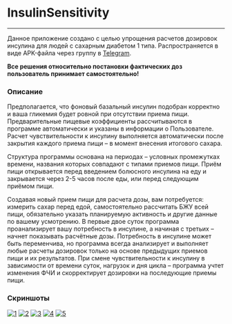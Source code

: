 # InsulinSensitivity
***
Данное приложение создано с целью упрощения расчетов дозировок инсулина для людей с сахарным диабетом 1 типа. Распространяется в виде APK-файла через группу в [Telegram](https://t.me/+TcNRD7VazqQCC4ub).

**Все решения относительно постановки фактических доз пользователь принимает самостоятельно!**

### Описание

Предполагается, что фоновый базальный инсулин подобран корректно и ваша гликемия будет ровной при отсутствии приема пищи. Предварительные пищевые коэффициенты рассчитываются в программе автоматически и указаны в информации о Пользователе. Расчет чувствительности к инсулину выполняется автоматически после закрытия каждого приема пищи – в момент внесения итогового сахара.

Структура программы основана на периодах – условных промежутках времени, названия которых совпадают с типами приемов пищи. Приём пищи открывается перед введением болюсного инсулина на еду и закрывается через 2-5 часов после еды, или перед следующим приёмом пищи.

Создавая новый прием пищи для расчета дозы, вам потребуется: измерить сахар перед едой, самостоятельно рассчитать БЖУ всей пищи, обязательно указать планируемую активность и другие данные по вашему усмотрению. В первые двое суток программа проанализирует вашу потребность в инсулине, а начиная с третьих – начнет показывать расчётные дозы. Потребность в инсулине может быть переменчива, но программа всегда анализирует и выполняет любые расчеты дозировок только на основе предыдущих приемов пищи и их результатов. При смене чувствительности к инсулину в зависимости от времени суток, нагрузок и дня цикла – программа учтет изменения ФЧИ и скорректирует дозировки на последующие приемы пищи.

### Скриншоты

[![1](https://lh3.googleusercontent.com/8vfjHbjNhh2r9EP6viwNEMoXGjOXwhva68qYwyaPqq254xkKbgATjA0UdpdifG4-8JCIhk6-OYaVucCcSV3T-XtPxHZvEAtdjtlZ2c0-7LVmkVh-sE7uqBGeXkmRJ6Rqek8JncUM5G6ZWlS4BJK3I85FJunmO_AroOIjcXY5KwE3pjOc0YcklFAFkvKCyEMWK6FdJIIqd7O1No05aXrsQS0sjCK6-asQvfqvkmKXDdAMxNVRqT4dDhbL9KHyRKYgJr1tYC9mvkjmSvdmf8ygqmIXbcl5U9H_a8KbGrY9CBnW8-BRD7b2htzcn2wWucm7TrU3OTu-p1iKgT0viHAltpb-H1hbymtTNeAQUNABZGFxgLPuBVqBXaOdwH2F_g0O04k_HNKuWk2HG1SD_YiBZ0fUTMAxJkGCcevZQBDo-LlAyUShUozb90CGj2zfzneVYiGmLNocjHfpZDJjLN_xfV05poE8HSfh8ZKGm3-Ae5gJ49R7Y4ddL4YXQfTyUUZe4xCEbI7r8ayyiDvErzoJ43ur5MA_Y7PT8xb23O4Z6DoUryx2iV0onZQtZmRxyy8lDeqSsQVnPd9YMcBomQlL2Mx_rUh-ST9Ga7JSh0N2daNn0rz-zR-9e5SqHVg1ZScPypmwI1ZnFLUPuMo4TCkwb_UIitPDqolLYV52xcYGmIysIrtYf_85ocu58lFr_98p3-JZOdfVqtfc2oxWsTm-cmVbn9zv7aLOcteDqx2zU-wbdpJ8zhS9hFJWkzD6OFT4GEmsADWLbDW7rsaLNQrutoF6eaR0=w248-h500-no?authuser=0)](https://lh3.googleusercontent.com/gO7bwOH53rGXpWQTcs-yrhImZ1cn3LqXqFxYnYTu3kkBfWiiQQwoTRtcCmtXiahL8WXY7-M5J490EoLsr9TnBTXJBhUOKuj9Ze0FMOh1UUiuEnX27_PJZT7ven9KA1XTdP47JQoeJDdw9WGvQu8UuNTieTs4ZVAVM51jaDkMUXhG0W7WfrmpsswXyYjf4MlKlyVvIi_OwCfWfBPNsyj4dMeJZz7Qepvke1YEwdWEtD2lhQzUZk-OJ-IGhzWLRw7J1emJkVEN97xM21dDUTaufXTXlcWIUw57hR-EkGq2WkxWDwEqFoRylFf5amW_VL7K3Ftby6XsObqXY45_oACTbPXHBSr5libSTs_aZ86Ly3Cg5yjEudZAUO2WdPcKqn2W38fKgH5rf2TeHUcxcjpOTo2h_sx5ETVa4jZi5aUJdmezHYlZ9QgTFJ4Bc-KndUI9V-zvve3c1Ja3oSH9iGnxy06cB9-4iNU44vQ3K9aoZTJehLocUxnwsVktyJvP-uqCwoWI87jryF2B9ellY3q5fHyo_d7L1Qz2gDC5WxNSPFEFwqtfKMmnGZ6LMdqOa1G0oCJUdPbnmS4fuuROY-TU5Rg2ufT24uK1Kb6_GkiawtuhsA4g7lb-8xX9ibwHaNciCS21fcPdYL6GqZeARnfBNIgzuDqbRi89Zx9FXytCRujcaoTWnFVHm3FCrIuRYdTFYlFCxgMjxUN3TS_Qr2ok1gm4bI3ihNPapxAmYlebsvP0KW1sI5Q91Ic1EVwsc2zM79vqvD97n3ffFBVVY9yb_i6Rgnoq=w468-h943-no?authuser=0) [![2](https://lh3.googleusercontent.com/3IobxVm_CaiV4ETA82nMXmfLyymftddw6a39gBBQylIL5L7y1c8-86pqoEptPB03cahTNLLfbBnNdj4EAqwEyeig5KOclFxvax_wMkcMhYzf2eBuKIx4066hh0sMAvOCvGP7rXrMJUT2csPiZrmRJZSC6ZX_aZRDvFTLZz81Y1ZfBg42lTu-r4upoVEn2ELPbGcb_P5D1QpzmK1ukjWEIJt6dwd48f9op321nWz_ZG13BYJNEvB_2oiJ_ZxkS7bExIT7u3n3CDqpnDEhtacQG0jYPPAc1dCtejBnepsAE3-uSc_Ndfsbm8d30qnKQLXmW2iZKkqzQlgMGWCHcDZ-Rm0ljOTj9j6SUly_LYUq499LqSo0WbXB6JIRvYp0uMbEOvOC0_KmnwaEdF3bLsmOfKO_b1IYpAw1FcPnk2eLET_04YoatIm8B_kcX8b6jGoofbC9apa9szWalPHVpngwl0sZlEfeJ7Hi1u4TN6qRvm_riDINloSLX62_sGU1AdZaIHUaRBykECDVdlQIbAuhsgD1p8lUeih8xVyzucgNR6Af5p7UB3WspAWi291fMZQTu1SzLo4Ffmd8BNnunFhb-g3uyCzDcS-ILHn7HJ-zM1vZNS_l0f4f4CN5Y6qZEO_k9LHxRMDx-K1Tu_7GBaX8v7UZ6Ci9VEoBzNnf401hpkYVQkjeQPyYPKxPzsQ2fFX8nLl4C5_Q0447TOXi23N5tGOMQGM9N0VX11DPQPJygEVn8DgG0PRq86RIszL6ZQBDt57AKPF_LTaYT6cyAsDxHeFYbv1iK2SfH103QR4DZou7Yt8uSCBhVZL8qrXtOYqjMKwRWX-7F79I6FYopUe7xhwWSwJRTj4-A4rlgUy47_5HFy8l6uwvDDuHns2qIBT-1Fp2pwE05VLfZqu7WM9YkSq80aW5lTiBz2vCSwtfRSlcBTOwIP5x3IcrB4VIIsVEBprLIeU=w248-h500-no?authuser=0)](https://lh3.googleusercontent.com/UW9ze8acIu3oR12A53ueE7q7Qh0QdzN4anvUp73H2XoHwTMAimDSk5s0IrI8SgCjVfY4uqCX-cZ-N4djJdctUyXqlB-muD-rmpWgDyhE_xKvRLb0dvylXwvpC1I1CcX7gLsWFFH7xk4RJBrS4xnF9Y1KR2BCGIEAGTnK4X0kf7qOcOSW7wvCNtjIy8D8Mhnuv1UtClNYBy5b0Ob6ECVyqx0vPInF7gr2rISQhr57N2WhfXsYElx7BrakbiC0XLuKXoHzl58FoZWCTONYfrzKEqi5vRCROXfaDqb2_xiaQyG2HSCxMc5QbX1v-3a0N1iEnM3H4oJdgGPqQd4Nu0zoO5hQQclt_T9Ny9zQTdpPOMgN2Qtw87IOCzAgTKqdHKXx2x_5i_gukI_kxrVKsICwx3-KcY4HQIOA8P5tTN-I5GLiEUoJoVgttaa_Pvb0Npa62L2BZd6bIK43GVdK3tYBbxwlkbKWbtbfR7uAfEdq5ne7WGJf0CczLHKVrKSxMn5500iaPcbn92b7Ka6bYu-zf-yyghviKR-PBmV_9G_BuFx6SaPwbI1S51-SXarZ0BKkW5s1D6mlMViuWDjlfvdOBg6ihqQyUddEyGpNNe-VEpTTbMVvpUHMb38_07sVKbJqbUzr2rc8xPeWxY9ihwAC74w2X2Bmwvy9JhZ-5siimLUtkBeOyvnUN7rwNXx_Oy0QdJV34ERH6XbmeSZjbgLuLt7Q52JoXUHzcp4NJ1ebLxeglAUsUgPNuJwajdnBRErOe04ogqzYMQZtP8cVrhuaEX62fM-wsxuDSmRFrhTWe4GsHSMdc1lu-OjoJhjQ1NBKX_uJ__HoCjtsvtu4rky63qw84ZBrfLOQrbbfoSs-OVGP4TRlrNM4yVqDZIvE5MGQkJIRWUucJPQXzzFYSU3nBtmx4YEAjUhe6Q4LsdtK_4fGqy8CNi38Kzg3wGNa056NPd_JiqM=w468-h943-no?authuser=0)
[![3](https://lh3.googleusercontent.com/whyxEpT3Wa7KC6n1MjtvCRYK7A7ZT_FsZ9k-jyfaxIqXfb2TbaN-xvegVq3dj1gwWVUKmTS_nuj4ilgbNbeUrJZGqEU451ujFGuf8fmjmMPzIx17y0lYrPjsTk2AUMDsdtwn-YEer3qbx8LQO-d5naVqHH0bKrLg1ux44YFVAUYPR8KbfrOWweyGV1lqHZyzvMRbGXWM-wrs7-4mQdD0w1EQNBBr6agdRmHQwQED764Q-2Mx8prG_e36ICEn4elYEi48R-36R8NxJ_h08VgE3Guuvi0oSlxJ7zLrGg1BJGTGlb5dK7uxcrd6r1rtooffCksN4-6uu9e8fqMnKoezcmqzNPrVqY_1X9MM_LrI6pYVEUofg0-oIrun7XLBT9z24s1QH2yupLwUheiI8InLQExEyiJQYtR8-pkoJiuQNBZ49BPbCJC1MFhIVdQOWSzHgJgc93yuChBYKo4CxsYMu4LeItxqL8AIpYm5A0NslE0L_UYHAc0KfuTBmXjOGMXV90FazhiehDUMBUh9TB0xFx7SDCscywAFUicnkn6N88wW-_PqFux7GAU4N4BYgeuu3csyqMNfwXjcor2_iHoS5S8UvSfPlTy8dbfZtkbuJzuT_InYKEijsnOUAffcs4ezKuvWIxnS11Y8jPakLDjPuaNNxWZSeg20SY9aoIiEzFQGKV49K-JjRb9YQ2eKbyqSCF7dgPPqIkwgs0BJabFUhs1BMX2y0DHBZSqTfLxg01KQ3TYvwFy9RVVrxsTgq-ZeJ_TUD3-xD1r1hXf96mSTLjMuhKO4jn5UgGCxt6z0QLFysbJ6Stes9zqPsOR2CGJvF8Hw17XhSvrqaz2BS3m0Ogh7g7-sZcsO_fSW3w0QjTy90Qt9jbn1ciWRfgrX6MjXUr_BOxoIVEOOWiO7ExYV_zeQSoBpm9J8x5szx6QPMcqiSWWdk8hZy_7_tSNpKASQROFenrA=w248-h500-no?authuser=0)](https://lh3.googleusercontent.com/saEYz7pHBHfY-WzhPG37thXI_b9AO-x_8LiHTyq9ZZcHiyOIe2AQtGTbT7rUmm5o0Ns33X08jwpOQw7DN0o0KxeN4jC8pTIaUCc-9qgIwPnDYFzx9c4Zkl2372NX2QhC4PGuMXrjavRG-KyiZz2UGV1HoF9PKsrKeLAbq79ejjXeLpk6KzxIVYIIiedzTvbAzv3rDALFt90_KRMY9sFN0lTGfJl39OStqYXT7UmHBbK22Kew7W2BWoke_kMM5AT1o8uyoOOmdzi18xPXlie88UOB0By7ZiJxG4RlWpAvoHEMs99k1AgC3DZLNG1u8qKbOpLIvzpXSpIH3JK8oZYB2JBPm1xpEucgB_51xz90LBnnpPq-rfWGTGbBAfG725RyGAMLQkCSI_CO1LaoBBIhZP9IiLstG0HOzCJrXja1AKVuyOUKUbi5A9FkIUrk1qcdcnOhGO7GcYubRj00EwLRyFz5grQX7j1I3NSaN1BhnTkRwLD_RBge2q6iO1QseDx6PSwjFY58B03tMqDw94HF1sq6H-_tgji9HoRrE2TO7KoXaVFBx2qj5ru8Sc0AzLImTLEI4VAI2YLXQNQhUaj9I0zmgLO5Z9jH5uB297yOqMNdrsMeZHVrNyArxQw0K79chvh76b4F1wCLwQRn4eDFoiW65JqSDewVBBp9fvQGaEZQvq2mFxNWcyQcTG39Qdy9d4x-CpYnwsvqZhXkCrzQ7GBEspY4xdvXxpFdXRc9hOpVUe4LxNYycKjzBbcfZUdrA39CDLiNNYEjP8V0R8OjUOFOmW18bsNC2s6pB6J4KfWBFVG_KMKr_IGutwAuskAmjySR6Ep9TYrQ07t1xaQs0N9GwYzN_upN-h0GvPOtYIaTlIRraDZJlDvEBOSQAfH27X2cqUO3AVF1da7mg3QO0BNCKt30wxBt0ra7CtfYtykRbltTwX0B2Ro19ApSQj7rFSzdbnU=w468-h943-no?authuser=0) [![4](https://lh3.googleusercontent.com/NBL7P7m-du6BNZCxLBZNUjhbceHR7Xg9tLMcTDXF25YLKcuYB97JBjBF6IMmjrNhq0fDWNIifJV9EFNHdTf7JPIIgXJqZ-lclopADT-QP8MQ5UI2a1od97_Km_FWnAO15nrBUXIhXcBL-HmLpWtbrLUdWB6MuqbGkbmmI-5JcmEBdZoskn-qdDyctt8mVWJj_tqNjuHhM3jMYMVYWy8pW9KelCcxnB6PbTop2hB_0f1zyrc4k4FXhVCwBqXMw8RO39dmdJqzE22jvqunwWDfEDCCDMYHDTFyYZi-nSN4X_2DnDjQomu7uEX05NNUBPhwaSopd8EkXIJ8Uf9QBQq3p_yCvC7TkAH0yoM7VGv1gsfoYhnwaUjlcOrb9r39o0VIMmcHrBVwYghVx-fqdDXn4crzruF0vem0MOiccgbjC6v9ABRoUfn_p3wM3LuBkPHxObNjLWhIFSa_YBexExKPMDZQpUHu6S7Mtuc_wydd2XNWY_q3a1c45eptPsAW7h2CxdIDSYdjokYgnmmHSFJZ_t8gxmMLoQYnOsC0UwWCm05iiCi5KeuvJp0eAHNpGt3YRSrM2mjG_ZGT0B09UW_F74t-g9QEh2PiG2N2G2QIw3HwL1rODvdvRjZbJCjzncD4ii-ZD9QGM9_VtVki2JkY2lGVPsOS4G4q9JrylbzawT-FEtAZXWX0UVSlYRSw8lNPun-y523kFXIklSjR3aHg3hvTscqOe0Jyn4jUvYargOgA7Ma5Qy-Mt9y0sZGUryQEN4tSumlhOLeK1D8EYabB_WWw8bpf=w248-h500-no?authuser=0)](https://lh3.googleusercontent.com/x1ethQ9q1zOhJ89rtt143JPUMjn7WaC5cleBHsY1SeOJwzv6i0uGT-thYc_9CAlKRwyg7uYLnJoGJbJK52OjAoZQUMbmoCesQGR51oLzkxsLxwVDGgJG1j2O8crtuhWNTEPP7zdDP-LzfE7ThUgXzWhX2xKCiJSYVo_qhHBND0sZQHEvd9LCT7de7d9EvRTNHvDMO1lNwzLDp6XN7hBA81KdXGzYRvUb5eJIR32R3sl9AVFdxiGirmRQYq4rb2gEz_OENF_hm9Ca68j2DAH-Waxq82JotjyqawRk8Bmcn-PKzmr63SBRjWShfhBl_n1We_Q3TxlQNWu20wkaqJZi4GDcmJgUDTpjLkOMzx9o86yvTVi5m3g_RgPDBS2EtFV5lKYpcXL_npsH4Vld1ihcm4N_Ju73mSRjunIlbquB3shtzRol8ryWyW0wdyI3XazReBmTgz34QK7KjT3Bhke3N_xBp07Y8RJdQwIqXuKoE9Tbeuy4Lpjx9wHQdnMnLQuNeNPNADPGWZqKUL49xDCo-FrSMJKU2O-G5ssvKRLb8_KsCC5KZHXZXKsv2GkHGGyJd3pj8bexd62vOf8_gGczHpqc3WIk5HHGDWodce809qfBtboT5Iq2ST2zxhOr3Z1rydHOo4Fa3Pmh_MSZ3N6pwe5FLxdJ5zbOf5EqoQIrDhiu9ZX7g6vnsq8QCdlj3Pl5UTzyiEJ9CrzjuXSqXgh85jCnwdo8uEyt6r4Swm1FBCxDgrihGAQL18NLO8rW-9uhyIDTwGfU0_5Xnjog_uEZ9EfbNBrP=w468-h943-no?authuser=0)
[![5](https://lh3.googleusercontent.com/il5vWD-WHPWP2jpXLx96JyMlVa4V4F-7URnHBb7BX4dxdoU-XKA83SBSeFW6UwnmNc68uRk2N39nF7ahAEMLxx1iVAZE1efYs9Pd_IWLNvJIojfxvC8CAr_3pLEoR4mQZu1P111Jj4x4nXsWN8oMmQ4KCi7sL-7IB07VvQCVezOIJnj7q1_m5VQ4fFjZuIZJ5du8Snsz-CmSbKXHMgy1Z0KypOa9y2zUd1Ww0Xramuu9GawuA6X5HDQw_DJlbV5acGKV5C2EuBrSlsQ_aUjTMlDgXIo7AsdUzx-U797zwi2Jv3gNwkCe3AGYTJ8XpghXvGQFEeDSl6de3I7jY8iyjkGb0QgkbLQZqlp1w5e0IT41V5ATCfycbWk6C9yxstogKC8UaeigrWIeuTEPD-5Zh_NkPz9cBDlbcFnnSji-QDIRwqnPMsKXHFJv4rjVtcAun0ctCSnS5RJnzZ8dKo9lrlnmQokprEIKpUxHtIRgQgQgkbRAiqM58Td-6rh3QOuj6y_U7MN3EBgUiyNvcwdWyrg1-CLGU19267YV4-RFMFInBDpKIvtkxViwhlWHyIktSS4PvlZyEF0wxQ8NqtcY15E6O7F7K7dWUl_m3gz1st4AmwnRib-ydJuZ9kOJRaLhbsbeKxRhlSGu9LYKJoGrAuswN5LPvaYEZsZjYedFs4GMvdV3JpnLgClRiW6MxZPKRMbqMv9belyyFrJKpanLNRCUcGcCr6LIE_kotdtnCIZZ4iFaYR_ZE9ZvCsIPvnUslHU8TvKPAFCUTTi6WSTIIvuISyNKaecej-dIPi2azCLS-hHyjy3ZqkaFlWze13QnzZMCue7Opv9RVyyKagkRmFtSQKdGlSpD-Jhg8khDGggrAN5t8oPq_q_-CZLrnZ5-s4VfUJu7VrTD5kXujIlOydI205jWq6OSPMg8Yk2gOdIpnD9r8vnhootLD0DEDFGIR-eN9WI=w248-h500-no?authuser=0)](https://lh3.googleusercontent.com/b7N7oq0LnB1jZH3wQIEC-rvGnvd0Bdf-rMc8Wwrx4gKtnP7ZHk48tIf97DTkXw0ruJodxQgpds9h6Ap_VuAY3CZRvGOb-C9ivZZq-HqiuSw-AaiHzmBM-od6MZ_v9ox2fg_sveOL4-JWjtp4l8LisW8NRCaNJ5CkyObNMj8gq8C2EcpdV3prmMsVGoIkQMzV6HYKUFn0bIyOgHzwlRV_IN3awroFlkjR3GRYIc-tWBTYXRzm0I6XQtIX4tH7M3IundeKQ2Ia--NTUNGrob8Va-ATNnc-J5TGhAfuNcCoOjQYGmTZzEOxHlqGHEmsr6IxQGSLOftJ641UEhOtYBy2gpxfI9Tp-iiP5sakKFNOSUqNFpZsiAmfLqCVuIHQeOirLcUG5ICUCq4HooKan9OLM--sfvpEhNDHWAfDjPNAj1k01aXwKjHS-GFLuTEbA6l2D9W0Q3najTv6YmUMD1-Bwtv4s1pIlPqtMvVOvzCi3yNay0na0mFAsZ7Amfnwoqt6xIvXBloBhftVUdAnO1NJayjAglYv0TDDipC4ReQRwP_8z60x2Y2_bJtpmbkw1iof4ukg3cprKiYeRKeY7X-5qkyIFcLbKK86sn72UJjUojuTiQpwQe0AIMWCvmMyWW9_1eXX6n2zJAmumxtfBEST7cQ3NVmf0f0a2Q3kk-8Uy9F8RJBrRsWZaKMEnGfLx1DMYMQ6dXIJ7_xveC8RkafPUGVLgLcmJJQ0YgwcbF94bCBhXpT6ztbZdnQ1XvRgwG9qA6ld33hBxUKNATDRcbyaxHJob3Bg9FV0SHgeENgBOW3rSeOL3zo9bU8K5STKIAkak1x-Q9Ghin9xD1627RFLQJ4E-_HRFT_kknZ2vzH6F4ibd1hLy5K5lHrSJffuNtd2DALig85KDAn0V-XK4ri_XSfVwOIiLNcPxiIyu_Q-aS9b7Cji33c6H6dWOER22SeU5Iz6Obo=w468-h943-no?authuser=0)
